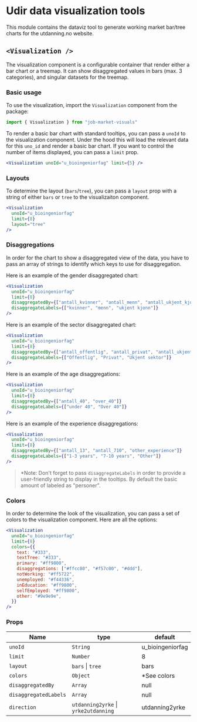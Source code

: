 
# Udir data visualization tools

This module contains the dataviz tool to generate working market bar/tree charts for the utdanning.no website.

## `<Visualization />`

The visualization component is a configurable container that render either a bar chart or a treemap. It can show disaggregated values in bars (max. 3 categories), and singular datasets for the treemap.

### Basic usage

To use the visualization, import the `Visualization` component from the package:

```js
import { Visualization } from "job-market-visuals"
```

To render a basic bar chart with standard tooltips, you can pass a `unoId` to the visualization component. Under the hood this will load the relevant data for this `uno_id` and render a basic bar chart. If you want to control the number of items displayed, you can pass a `limit` prop.

```jsx
<Visualization unoId="u_bioingeniorfag" limit={5} />
```

### Layouts

To determine the layout (`bars`/`tree`), you can pass a `layout` prop with a string of either `bars` or `tree` to the visualizaiton component.

```jsx
<Visualization
  unoId="u_bioingeniorfag"
  limit={8}
  layout="tree"
/>
```

### Disaggregations

In order for the chart to show a disaggregated view of the data, you have to pass an array of strings to identify which keys to use for disaggregation.

Here is an example of the gender disaggregated chart:

```jsx
<Visualization
  unoId="u_bioingeniorfag"
  limit={8}
  disaggregatedBy={["antall_kvinner", "antall_menn", "antall_ukjent_kjonn"]}
  disaggregateLabels={["kvinner", "menn", "ukjent kjonn"]}
/>
```

Here is an example of the sector disaggregated chart:

```jsx
<Visualization
  unoId="u_bioingeniorfag"
  limit={8}
  disaggregatedBy={["antall_offentlig", "antall_privat", "antall_ukjent_sektor"]}
  disaggregateLabels={["Offentlig", "Privat", "Ukjent sektor"]}
/>
```

Here is an example of the age disaggregations:

```jsx
<Visualization
  unoId="u_bioingeniorfag"
  limit={8}
  disaggregatedBy={["antall_40", "over_40"]}
  disaggregateLabels={["under 40", "Over 40"]}
/>
```

Here is an example of the experience disaggregations:

```jsx
<Visualization
  unoId="u_bioingeniorfag"
  limit={8}
  disaggregatedBy={["antall_13", "antall_710", "other_experience"]}
  disaggregateLabels={["1-3 years", "7-10 years", "Other"]}
/>
```


> *Note: Don't forget to pass `disaggregateLabels` in order to provide a user-friendly string to display in the tooltips. By default the basic amount of labeled as "personer".

<a name="colors"></a>
### Colors

In order to determine the look of the visualization, you can pass a set of colors to the visualization component. Here are all the options:

```jsx
<Visualization
  unoId="u_bioingeniorfag"
  limit={8}
  colors={{
    text: "#333",
    textTree: "#333",
    primary: "#ff9800",
    disaggregations: ["#ffcc80", "#f57c00", "#ddd"],
    notWorking: "#ff5722",
    unemployed: "#f44336",
    inEducation: "#ff9800",
    selfEmployed: "#ff9800",
    other: "#9e9e9e",
  }}
/>
```

### Props

| Name                  | type                                 | default          |
| --------------------- | ------------------------------------ | ---------------- |
| `unoId`               | `String`                             | u_bioingeniorfag |
| `limit`               | `Number`                             | 8                |
| `layout`              | `bars` \| `tree`                     | bars             |
| `colors`              | `Object`                             | *See colors      |
| `disaggregatedBy`     | `Array`                              | null             |
| `disaggregatedLabels` | `Array`                              | null             |
| `direction`           | `utdanning2yrke` \| `yrke2utdanning` | utdanning2yrke   |
